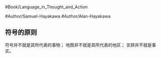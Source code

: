 #Book/Language_in_Thought_and_Action 

#Author/Samuel-Hayakawa 
#Author/Alan-Hayakawa 


## 符号的原则

符号并不就是其所代表的事物；
地图并不就是其所代表的地区；
言辞并不就是事实。
